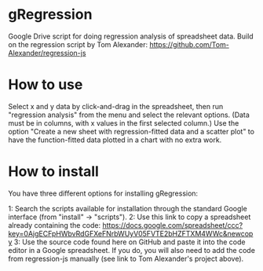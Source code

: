 gRegression
===========

Google Drive script for doing regression analysis of spreadsheet data. Build on the regression script by Tom Alexander: https://github.com/Tom-Alexander/regression-js


How to use
==========
Select x and y data by click-and-drag in the spreadsheet, then run "regression analysis" from the menu and select the relevant options. (Data must be in columns, with x values in the first selected column.)
Use the option "Create a new sheet with regression-fitted data and a scatter plot" to have the function-fitted data plotted in a chart with no extra work.


How to install
==============
You have three different options for installing gRegression:

1: Search the scripts available for installation through the standard Google interface (from "install" -> "scripts").
2: Use this link to copy a spreadsheet already containing the code: https://docs.google.com/spreadsheet/ccc?key=0AjgECFpHWbvRdGFXeFNrbWUyV05FVTE2bHZFTXM4WWc&newcopy
3: Use the source code found here on GitHub and paste it into the code editor in a Google spreadsheet. If you do, you will also need to add the code from regression-js manually (see link to Tom Alexander's project above).
